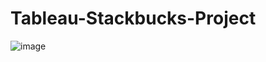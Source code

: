 # Tableau-Stackbucks-Project

![image](https://github.com/user-attachments/assets/edf98370-ad89-4c5d-9e0b-b9711e9216a6)
